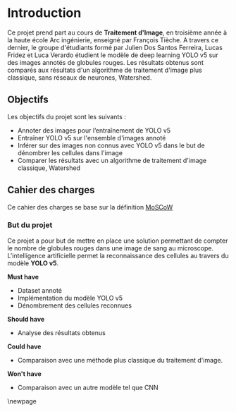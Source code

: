 # Introduction

Ce projet prend part au cours de **Traitement d'Image**, en troisième année à la haute école Arc ingénierie, enseigné par François Tièche.
A travers ce dernier, le groupe d'étudiants formé par Julien Dos Santos Ferreira, Lucas Fridez et
Luca Verardo étudient le modèle de deep learning YOLO v5 sur des images annotés de globules rouges.
Les résultats obtenus sont comparés aux résultats d'un algorithme de traitement d'image plus classique, sans réseaux de neurones, Watershed.

## Objectifs

Les objectifs du projet sont les suivants :

- Annoter des images pour l’entraînement de YOLO v5
- Entraîner YOLO v5 sur l'ensemble d'images annoté
- Inférer sur des images non connus avec YOLO v5 dans le but de dénombrer les cellules dans l'image
- Comparer les résultats avec un algorithme de traitement d'image classique, Watershed

## Cahier des charges

Ce cahier des charges se base sur la définition [MoSCoW](https://fr.wikipedia.org/wiki/M%C3%A9thode_MoSCoW) 

### But du projet

Ce projet a pour but de mettre en place une solution permettant de compter le nombre de globules rouges dans une image de sang au microscope.
L'intelligence artificielle permet la reconnaissance des cellules au travers du modèle **YOLO v5**.

**Must have**

- Dataset annoté
- Implémentation du modèle YOLO v5
- Dénombrement des cellules reconnues

**Should have**

- Analyse des résultats obtenus

**Could have**

- Comparaison avec une méthode plus classique du traitement d'image.

**Won't have**

- Comparaison avec un autre modèle tel que CNN

\newpage

